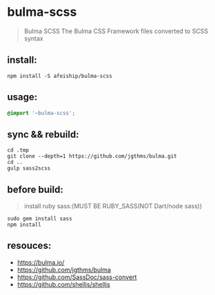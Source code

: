 # bulma-scss
> Bulma SCSS  The Bulma CSS Framework files converted to SCSS syntax

## install:
```shell
npm install -S afeiship/bulma-scss
```

## usage:
```scss
@import '~bulma-scss';
```


## sync && rebuild:
```shell
cd .tmp
git clone --depth=1 https://github.com/jgthms/bulma.git
cd ..
gulp sass2scss
```

## before build:
> install ruby sass:(MUST BE RUBY_SASS(NOT Dart/node sass))
```shell
sudo gem install sass
npm install
```

## resouces:
+ https://bulma.io/
+ https://github.com/jgthms/bulma
+ https://github.com/SassDoc/sass-convert
+ https://github.com/shelljs/shelljs
